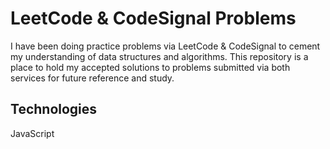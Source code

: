 # LeetCode & CodeSignal Problems

I have been doing practice problems via LeetCode & CodeSignal to cement my understanding of data structures and algorithms.
This repository is a place to hold my accepted solutions to problems submitted via both services for future reference and study.

## Technologies

JavaScript
